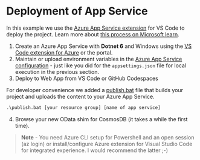 # Deployment of App Service

In this example we use the [Azure App Service extension](https://marketplace.visualstudio.com/items?itemName=ms-azuretools.vscode-azureappservice) for VS Code to deploy the project. Learn more about [this process on Microsoft learn](https://learn.microsoft.com/training/modules/create-publish-webapp-app-service-vs-code/5-exercise-publish-app-azure-app-service-vs-code?pivots=nodeexpress).

1. Create an Azure App Service with **Dotnet 6** and Windows using the [VS Code extension for Azure](https://code.visualstudio.com/docs/azure/extensions) or the portal.
2. Maintain or upload environment variables in the [Azure App Service configuration](https://learn.microsoft.com/azure/app-service/configure-common?tabs=portal#configure-app-settings) - just like you did for the `appsettings.json` file for local execution in the previous section.
3. Deploy to Web App from VS Code or GitHub Codespaces

For developer convenience we added a [publish.bat](publish.bat) file that builds your project and uploads the content to your Azure App Service.

```cmd
.\publish.bat [your resource group] [name of app service]
```

4. Browse your new OData shim for CosmosDB (it takes a while the first time).

> **Note** - You need Azure CLI setup for Powershell and an open session (az login) or install/configure Azure extension for Visual Studio Code for integrated experience. I would recommend the latter ;-)
